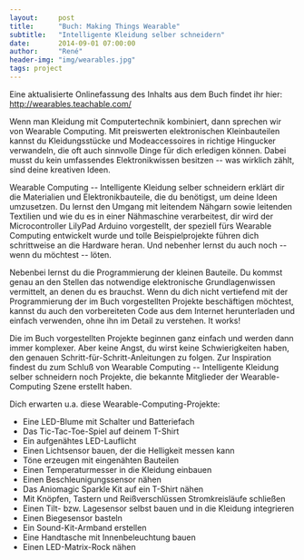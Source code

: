 ```yaml
---
layout:     post
title:      "Buch: Making Things Wearable"
subtitle:   "Intelligente Kleidung selber schneidern"
date:       2014-09-01 07:00:00
author:     "René"
header-img: "img/wearables.jpg"
tags: project
---
```

Eine aktualisierte Onlinefassung des Inhalts aus dem Buch findet ihr hier: http://wearables.teachable.com/

Wenn man Kleidung mit Computertechnik kombiniert, dann sprechen wir von Wearable Computing. Mit preiswerten elektronischen Kleinbauteilen kannst du Kleidungsstücke und Modeaccessoires in richtige Hingucker verwandeln, die oft auch sinnvolle Dinge für dich erledigen können. Dabei musst du kein umfassendes Elektronikwissen besitzen -- was wirklich zählt, sind deine kreativen Ideen.

Wearable Computing -- Intelligente Kleidung selber schneidern erklärt dir die Materialien und Elektronikbauteile, die du benötigst, um deine Ideen umzusetzen. Du lernst den Umgang mit leitendem Nähgarn sowie leitenden Textilien und wie du es in einer Nähmaschine verarbeitest, dir wird der Microcontroller LilyPad Arduino vorgestellt, der speziell fürs Wearable Computing entwickelt wurde und tolle Beispielprojekte führen dich schrittweise an die Hardware heran. Und nebenher lernst du auch noch -- wenn du möchtest -- löten. 

Nebenbei lernst du die Programmierung der kleinen Bauteile. Du kommst genau an den Stellen das notwendige elektronische Grundlagenwissen vermittelt, an denen du es brauchst. Wenn du dich nicht vertiefend mit der Programmierung der im Buch vorgestellten Projekte beschäftigen möchtest, kannst du auch den vorbereiteten Code aus dem Internet herunterladen und einfach verwenden, ohne ihn im Detail zu verstehen. It works!

Die im Buch vorgestellten Projekte beginnen ganz einfach und werden dann immer komplexer. Aber keine Angst, du wirst keine Schwierigkeiten haben, den genauen Schritt-für-Schritt-Anleitungen zu folgen. Zur Inspiration findest du zum Schluß von Wearable Computing -- Intelligente Kleidung selber schneidern noch Projekte, die bekannte Mitglieder der Wearable-Computing Szene erstellt
haben. 

Dich erwarten u.a. diese Wearable-Computing-Projekte:

* Eine LED-Blume mit Schalter und Batteriefach
* Das Tic-Tac-Toe-Spiel auf deinem T-Shirt
* Ein aufgenähtes LED-Lauflicht 
* Einen Lichtsensor bauen, der die Helligkeit messen kann
* Töne erzeugen mit eingenähten Bauteilen
* Einen Temperaturmesser in die Kleidung einbauen
* Einen Beschleunigungssensor nähen
* Das Aniomagic Sparkle Kit auf ein T-Shirt nähen
* Mit Knöpfen, Tastern und Reißverschlüssen Stromkreisläufe schließen
* Einen Tilt- bzw. Lagesensor selbst bauen und in die Kleidung integrieren
* Einen Biegesensor basteln
* Ein Sound-Kit-Armband erstellen
* Eine Handtasche mit Innenbeleuchtung bauen
* Einen LED-Matrix-Rock nähen
